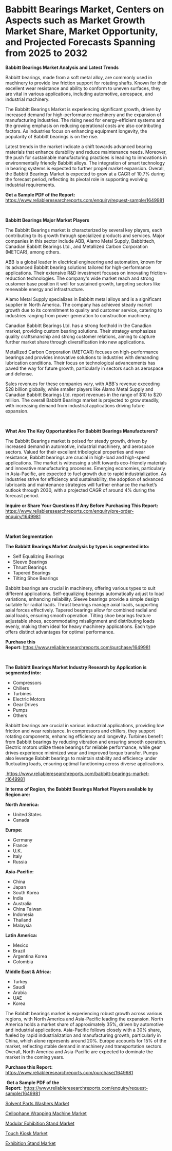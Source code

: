 <p><h1>Babbitt Bearings Market, Centers on Aspects such as Market Growth Market Share, Market Opportunity, and Projected Forecasts Spanning from 2025 to 2032</h1></p><p><strong>Babbitt Bearings Market Analysis and Latest Trends</strong></p>
<p><p>Babbitt bearings, made from a soft metal alloy, are commonly used in machinery to provide low friction support for rotating shafts. Known for their excellent wear resistance and ability to conform to uneven surfaces, they are vital in various applications, including automotive, aerospace, and industrial machinery.</p><p>The Babbitt Bearings Market is experiencing significant growth, driven by increased demand for high-performance machinery and the expansion of manufacturing industries. The rising need for energy-efficient systems and the growing emphasis on reducing operational costs are also contributing factors. As industries focus on enhancing equipment longevity, the popularity of Babbitt bearings is on the rise.</p><p>Latest trends in the market indicate a shift towards advanced bearing materials that enhance durability and reduce maintenance needs. Moreover, the push for sustainable manufacturing practices is leading to innovations in environmentally friendly Babbitt alloys. The integration of smart technology in bearing systems is expected to further propel market expansion. Overall, the Babbitt Bearings Market is expected to grow at a CAGR of 10.7% during the forecast period, reflecting its pivotal role in supporting evolving industrial requirements.</p></p>
<p><strong>Get a Sample PDF of the Report:&nbsp;</strong> <a href="https://www.reliableresearchreports.com/enquiry/request-sample/1649981?utm_campaign=41&utm_medium=2&utm_source=Github&utm_content=ia&utm_term=17022025&utm_id=babbitt-bearings">https://www.reliableresearchreports.com/enquiry/request-sample/1649981</a></p>
<p>&nbsp;</p>
<p><strong>Babbitt Bearings Major Market Players</strong></p>
<p><p>The Babbitt Bearings market is characterized by several key players, each contributing to its growth through specialized products and services. Major companies in this sector include ABB, Alamo Metal Supply, Babbittech, Canadian Babbitt Bearings Ltd., and Metallized Carbon Corporation (METCAR), among others.</p><p>ABB is a global leader in electrical engineering and automation, known for its advanced Babbitt bearing solutions tailored for high-performance applications. Their extensive R&D investment focuses on innovating friction-reduction technologies. The company's wide market reach and strong customer base position it well for sustained growth, targeting sectors like renewable energy and infrastructure.</p><p>Alamo Metal Supply specializes in Babbitt metal alloys and is a significant supplier in North America. The company has achieved steady market growth due to its commitment to quality and customer service, catering to industries ranging from power generation to construction machinery.</p><p>Canadian Babbitt Bearings Ltd. has a strong foothold in the Canadian market, providing custom bearing solutions. Their strategy emphasizes quality craftsmanship and strong customer relations, aiming to capture further market share through diversification into new applications.</p><p>Metallized Carbon Corporation (METCAR) focuses on high-performance bearings and provides innovative solutions to industries with demanding lubrication conditions. Their focus on technological advancements has paved the way for future growth, particularly in sectors such as aerospace and defense.</p><p>Sales revenues for these companies vary, with ABB's revenue exceeding $28 billion globally, while smaller players like Alamo Metal Supply and Canadian Babbitt Bearings Ltd. report revenues in the range of $10 to $20 million. The overall Babbitt Bearings market is projected to grow steadily, with increasing demand from industrial applications driving future expansion.</p></p>
<p>&nbsp;</p>
<p><strong>What Are The Key Opportunities For Babbitt Bearings Manufacturers?</strong></p>
<p><p>The Babbitt Bearings market is poised for steady growth, driven by increased demand in automotive, industrial machinery, and aerospace sectors. Valued for their excellent tribological properties and wear resistance, Babbitt bearings are crucial in high-load and high-speed applications. The market is witnessing a shift towards eco-friendly materials and innovative manufacturing processes. Emerging economies, particularly in Asia-Pacific, are expected to fuel growth due to rapid industrialization. As industries strive for efficiency and sustainability, the adoption of advanced lubricants and maintenance strategies will further enhance the market’s outlook through 2030, with a projected CAGR of around 4% during the forecast period.</p></p>
<p><strong>Inquire or Share Your Questions If Any Before Purchasing This Report:</strong> <a href="https://www.reliableresearchreports.com/enquiry/pre-order-enquiry/1649981?utm_campaign=41&utm_medium=2&utm_source=Github&utm_content=ia&utm_term=17022025&utm_id=babbitt-bearings">https://www.reliableresearchreports.com/enquiry/pre-order-enquiry/1649981</a></p>
<p>&nbsp;</p>
<p><strong>Market Segmentation</strong></p>
<p><strong>The Babbitt Bearings Market Analysis by types is segmented into:</strong></p>
<p><ul><li>Self Equalizing Bearings</li><li>Sleeve Bearings</li><li>Thrust Bearings</li><li>Tapered Bearings</li><li>Tilting Shoe Bearings</li></ul></p>
<p><p>Babbitt bearings are crucial in machinery, offering various types to suit different applications. Self-equalizing bearings automatically adjust to load variations, enhancing reliability. Sleeve bearings provide a simple design suitable for radial loads. Thrust bearings manage axial loads, supporting axial forces effectively. Tapered bearings allow for combined radial and axial loads, ensuring smooth operation. Tilting shoe bearings feature adjustable shoes, accommodating misalignment and distributing loads evenly, making them ideal for heavy machinery applications. Each type offers distinct advantages for optimal performance.</p></p>
<p><strong>Purchase this Report:&nbsp;</strong><a href="https://www.reliableresearchreports.com/purchase/1649981?utm_campaign=41&utm_medium=2&utm_source=Github&utm_content=ia&utm_term=17022025&utm_id=babbitt-bearings">https://www.reliableresearchreports.com/purchase/1649981</a></p>
<p>&nbsp;</p>
<p><strong>The Babbitt Bearings Market Industry Research by Application is segmented into:</strong></p>
<p><ul><li>Compressors</li><li>Chillers</li><li>Turbines</li><li>Electric Motors</li><li>Gear Drives</li><li>Pumps</li><li>Others</li></ul></p>
<p><p>Babbitt bearings are crucial in various industrial applications, providing low friction and wear resistance. In compressors and chillers, they support rotating components, enhancing efficiency and longevity. Turbines benefit from Babbitt bearings by reducing vibration and ensuring smooth operation. Electric motors utilize these bearings for reliable performance, while gear drives experience minimized wear and improved torque transfer. Pumps also leverage Babbitt bearings to maintain stability and efficiency under fluctuating loads, ensuring optimal functioning across diverse applications.</p></p>
<p><a href="https://www.reliableresearchreports.com/babbitt-bearings-market-r1649981?utm_campaign=41&utm_medium=2&utm_source=Github&utm_content=ia&utm_term=17022025&utm_id=babbitt-bearings">&nbsp;https://www.reliableresearchreports.com/babbitt-bearings-market-r1649981</a></p>
<p><strong>In terms of Region, the Babbitt Bearings Market Players available by Region are:</strong></p>
<p>
    <p> <strong> North America: </strong>
        <ul>
            <li>United States</li>
            <li>Canada</li>
        </ul>
        </p> 
    <p> <strong> Europe: </strong>
        <ul>
            <li>Germany</li>
            <li>France</li>
            <li>U.K.</li>
            <li>Italy</li>
            <li>Russia</li>
        </ul>
        </p> 
    <p> <strong> Asia-Pacific: </strong>
        <ul>
            <li>China</li>
            <li>Japan</li>
            <li>South Korea</li>
            <li>India</li>
            <li>Australia</li>
            <li>China Taiwan</li>
            <li>Indonesia</li>
            <li>Thailand</li>
            <li>Malaysia</li>
        </ul>
        </p> 
    <p> <strong> Latin America: </strong>
        <ul>
            <li>Mexico</li>
            <li>Brazil</li>
            <li>Argentina Korea</li>
            <li>Colombia</li>
        </ul>
        </p> 
    <p> <strong> Middle East & Africa: </strong>
        <ul>
            <li>Turkey</li>
            <li>Saudi</li>
            <li>Arabia</li>
            <li>UAE</li>
            <li>Korea</li>
        </ul>
    </p>
    </p>
<p><p>The Babbitt bearings market is experiencing robust growth across various regions, with North America and Asia-Pacific leading the expansion. North America holds a market share of approximately 35%, driven by automotive and industrial applications. Asia-Pacific follows closely with a 30% share, fueled by rapid industrialization and manufacturing growth, particularly in China, which alone represents around 20%. Europe accounts for 15% of the market, reflecting stable demand in machinery and transportation sectors. Overall, North America and Asia-Pacific are expected to dominate the market in the coming years.</p></p>
<p><strong>Purchase this Report: </strong><a href="https://www.reliableresearchreports.com/purchase/1649981?utm_campaign=41&utm_medium=2&utm_source=Github&utm_content=ia&utm_term=17022025&utm_id=babbitt-bearings">https://www.reliableresearchreports.com/purchase/1649981</a></p>
<p>&nbsp;<strong>Get a Sample PDF of the Report:&nbsp;&nbsp;</strong><a href="https://www.reliableresearchreports.com/enquiry/request-sample/1649981?utm_campaign=41&utm_medium=2&utm_source=Github&utm_content=ia&utm_term=17022025&utm_id=babbitt-bearings">https://www.reliableresearchreports.com/enquiry/request-sample/1649981</a></p>
<p><strong></strong></p>
<p><p><a href="https://github.com/philaphindo/Market-Research-Report-List-1/blob/main/solvent-parts-washers-market.md?utm_campaign=41&utm_medium=2&utm_source=Github&utm_content=ia&utm_term=17022025&utm_id=babbitt-bearings">Solvent Parts Washers Market</a></p><p><a href="https://github.com/xtysizov/Market-Research-Report-List-1/blob/main/cellophane-wrapping-machine-market.md?utm_campaign=41&utm_medium=2&utm_source=Github&utm_content=ia&utm_term=17022025&utm_id=babbitt-bearings">Cellophane Wrapping Machine Market</a></p><p><a href="https://github.com/vjorelaclliv/Market-Research-Report-List-1/blob/main/modular-exhibition-stand-market.md?utm_campaign=41&utm_medium=2&utm_source=Github&utm_content=ia&utm_term=17022025&utm_id=babbitt-bearings">Modular Exhibition Stand Market</a></p><p><a href="https://github.com/aiexisaliwan/Market-Research-Report-List-1/blob/main/touch-kiosk-market.md?utm_campaign=41&utm_medium=2&utm_source=Github&utm_content=ia&utm_term=17022025&utm_id=babbitt-bearings">Touch Kiosk Market</a></p><p><a href="https://github.com/djembashote/Market-Research-Report-List-1/blob/main/exhibition-stand-market.md?utm_campaign=41&utm_medium=2&utm_source=Github&utm_content=ia&utm_term=17022025&utm_id=babbitt-bearings">Exhibition Stand Market</a></p></p>